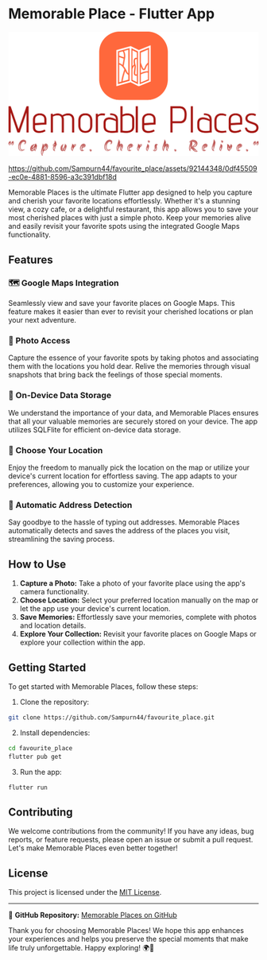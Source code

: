 # Memorable Place - Flutter App
![Trustique Logo](https://github.com/Sampurn44/Memorable-Place/blob/master/logo-no-background.png)

https://github.com/Sampurn44/favourite_place/assets/92144348/0df45509-ec0e-4881-8596-a3c391dbf18d

Memorable Places is the ultimate Flutter app designed to help you capture and cherish your favorite locations effortlessly. Whether it's a stunning view, a cozy cafe, or a delightful restaurant, this app allows you to save your most cherished places with just a simple photo. Keep your memories alive and easily revisit your favorite spots using the integrated Google Maps functionality.

## Features

### 🗺️ Google Maps Integration
Seamlessly view and save your favorite places on Google Maps. This feature makes it easier than ever to revisit your cherished locations or plan your next adventure.

### 📸 Photo Access
Capture the essence of your favorite spots by taking photos and associating them with the locations you hold dear. Relive the memories through visual snapshots that bring back the feelings of those special moments.

### 💾 On-Device Data Storage
We understand the importance of your data, and Memorable Places ensures that all your valuable memories are securely stored on your device. The app utilizes SQLFlite for efficient on-device data storage.

### 📍 Choose Your Location
Enjoy the freedom to manually pick the location on the map or utilize your device's current location for effortless saving. The app adapts to your preferences, allowing you to customize your experience.

### 📌 Automatic Address Detection
Say goodbye to the hassle of typing out addresses. Memorable Places automatically detects and saves the address of the places you visit, streamlining the saving process.

## How to Use

1. **Capture a Photo:** Take a photo of your favorite place using the app's camera functionality.
2. **Choose Location:** Select your preferred location manually on the map or let the app use your device's current location.
3. **Save Memories:** Effortlessly save your memories, complete with photos and location details.
4. **Explore Your Collection:** Revisit your favorite places on Google Maps or explore your collection within the app.

## Getting Started

To get started with Memorable Places, follow these steps:

1. Clone the repository:

```bash
git clone https://github.com/Sampurn44/favourite_place.git
```

2. Install dependencies:

```bash
cd favourite_place
flutter pub get
```

3. Run the app:

```bash
flutter run
```

## Contributing

We welcome contributions from the community! If you have any ideas, bug reports, or feature requests, please open an issue or submit a pull request. Let's make Memorable Places even better together!

## License

This project is licensed under the [MIT License](LICENSE.md).

---

🔗 **GitHub Repository:** [Memorable Places on GitHub](https://github.com/Sampurn44/favourite_place)

Thank you for choosing Memorable Places! We hope this app enhances your experiences and helps you preserve the special moments that make life truly unforgettable. Happy exploring! 🌍📸
